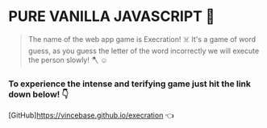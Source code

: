 
# PURE VANILLA JAVASCRIPT 🚀

>The name of the web app game is Execration! ☠️ 
It's a game of word guess, as you guess the letter of the word incorrectly we will execute the person slowly! 🪓 ☺️

### To experience the intense and terifying game just hit the link down below! 👇
[GitHub]https://vincebase.github.io/execration 👈
